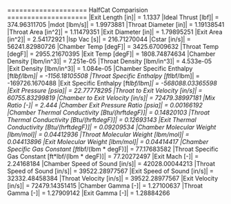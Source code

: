 ==================== HalfCat Comparision ====================
|Exit Length [in]| = 1.1337
|Ideal Thrust [lbf]| = 374.96311705
|mdot [lbm/s]| = 1.9973881
|Throat Diameter [in]| = 1.19138541
|Throat Area [in^2]| = 1.11479351
|Exit Diameter [in]| = 1.79895251
|Exit Area [in^2]| = 2.54172921
|Isp Vac [s]| = 216.71270044
|Cstar [in/s]| = 56241.82980726
|Chamber Temp [degF]| = 3425.67009632
|Throat Temp [degF]| = 2955.21670395
|Exit Temp [degF]| = 1808.74874634
|Chamber Density [lbm/in^3]| = 7.251e-05
|Throat Density [lbm/in^3]| = 4.533e-05
|Exit Density [lbm/in^3]| = 1.084e-05
|Chamber Specific Enthalpy [ft*lbf/lbm]| = -1156.18105508
|Throat Specific Enthalpy [ft*lbf/lbm]| = -169726.1670488
|Exit Specific Enthalpy [ft*lbf/lbm]| = -568088.03365598
|Exit Pressure [psia]| = 22.77778295
|Throat to Exit Velocity [in/s]| = 60755.83299819
|Chamber to Exit Velocity [in/s]| = 72479.38997181
|Mix Ratio [-]| = 2.444
|Chamber Exit Pressure Ratio [psia]| = 0.00166192
|Chamber Thermal Conductivity [Btu/(hr*ft*degF)]| = 0.14820103
|Throat Thermal Conductivity [Btu/(hr*ft*degF)]| = 0.12693143
|Exit Thermal Conductivity [Btu/(hr*ft*degF)]| = 0.09209534
|Chamber Molecular Weight [lbm/mol]| = 0.04412936
|Throat Molecular Weight [lbm/mol]| = 0.04413896
|Exit Molecular Weight [lbm/mol]| = 0.04414417
|Chamber Specific Gas Constant [ft*lbf/(lbm * degF)]| = 77.17683582
|Throat Specific Gas Constant [ft*lbf/(lbm * degF)]| = 77.20272497
|Exit Mach [-]| = 2.24168184
|Chamber Speed of Sound [in/s]| = 42028.00044213
|Throat Speed of Sound [in/s]| = 39522.28977567
|Exit Speed of Sound [in/s]| = 32332.48458384
|Throat Velocity [in/s]| = 39522.28977567
|Exit Velocity [in/s]| = 72479.14351415
|Chamber Gamma [-]| = 1.27100637
|Throat Gamma [-]| = 1.27909142
|Exit Gamma [-]| = 1.28884266
